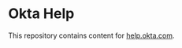 # Okta Help

This repository contains content for <a href="https://help.okta.com/en-us/Content/index.htm">help.okta.com</a>.

